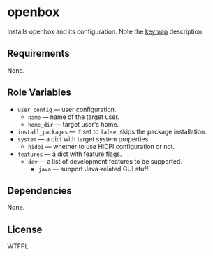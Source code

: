 openbox
=======

Installs openbox and its configuration. Note the [keymap](docs/keymap.md) description.

Requirements
------------

None.

Role Variables
--------------

* `user_config` &mdash; user configuration.
    * `name` &mdash; name of the target user.
    * `home_dir` &mdash; target user's home.
* `install_packages` &mdash; if set to `false`, skips the package installation.
* `system` &mdash; a dict with target system properties.
    * `hidpi` &mdash; whether to use HiDPI configuration or not.
* `features` &mdash; a dict with feature flags.
    * `dev` &mdash; a list of development features to be supported.
        * `java` &mdash; support Java-related GUI stuff.

Dependencies
------------

None.

License
-------

WTFPL
